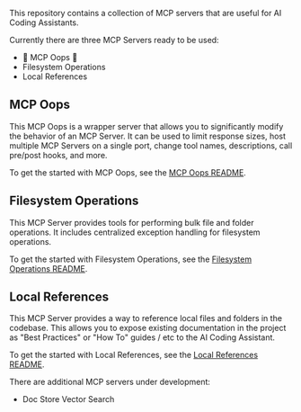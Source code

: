 This repository contains a collection of MCP servers that are useful for AI Coding Assistants.

Currently there are three MCP Servers ready to be used:
- 🎤 MCP Oops 🎤
- Filesystem Operations
- Local References

## MCP Oops
This MCP Oops is a wrapper server that allows you to significantly modify the behavior of an MCP Server. It can be used to limit response sizes, host multiple MCP Servers on a single port, change tool names, descriptions, call pre/post hooks, and more.

To get the started with MCP Oops, see the [MCP Oops README](./mcp-oops/README.md).

## Filesystem Operations
This MCP Server provides tools for performing bulk file and folder operations. It includes centralized exception handling for filesystem operations.

To get the started with Filesystem Operations, see the [Filesystem Operations README](./filesystem-operations-mcp/README.md).

## Local References
This MCP Server provides a way to reference local files and folders in the codebase. This allows you to expose existing documentation in the project as "Best Practices" or "How To" guides / etc to the AI Coding Assistant.

To get the started with Local References, see the [Local References README](./local-references-mcp/README.md).

There are additional MCP servers under development:
- Doc Store Vector Search